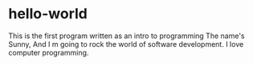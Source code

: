 # hello-world
This is the first program written as an intro to programming
The name's Sunny, And I m going to rock the world of software development. I love computer programming.
